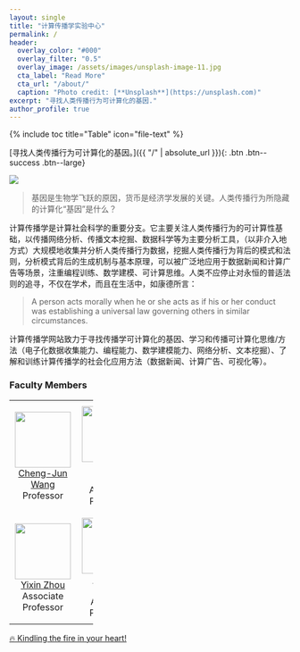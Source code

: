 ```yaml
---
layout: single
title: "计算传播学实验中心"
permalink: /
header:
  overlay_color: "#000"
  overlay_filter: "0.5"
  overlay_image: /assets/images/unsplash-image-11.jpg
  cta_label: "Read More"
  cta_url: "/about/"
  caption: "Photo credit: [**Unsplash**](https://unsplash.com)"
excerpt: "寻找人类传播行为可计算化的基因."
author_profile: true
---
```


{% include toc title="Table" icon="file-text" %}


[寻找人类传播行为可计算化的基因。]({{ "/" | absolute_url }}){: .btn .btn--success .btn--large}



![](https://computational-communication.com/assets/CCC.png)


> 基因是生物学飞跃的原因，货币是经济学发展的关键。人类传播行为所隐藏的计算化“基因”是什么？

计算传播学是计算社会科学的重要分支。它主要关注人类传播行为的可计算性基础，以传播网络分析、传播文本挖掘、数据科学等为主要分析工具，（以非介入地方式）大规模地收集并分析人类传播行为数据，挖掘人类传播行为背后的模式和法则，分析模式背后的生成机制与基本原理，可以被广泛地应用于数据新闻和计算广告等场景，注重编程训练、数学建模、可计算思维。人类不应停止对永恒的普适法则的追寻，不仅在学术，而且在生活中，如康德所言：

> A person acts morally when he or she acts as if his or her conduct was establishing a universal law governing others in similar circumstances.

计算传播学网站致力于寻找传播学可计算化的基因、学习和传播可计算化思维/方法（电子化数据收集能力、编程能力、数学建模能力、网络分析、文本挖掘）、了解和训练计算传播学的社会化应用方法（数据新闻、计算广告、可视化等）。

### Faculty Members

<table style="table-layout: auto; width: 150px">
  <tr>
    <td style="text-align: center; vertical-align: middle; padding:10px">
        <div>
            <img src="https://chengjun.github.io/authors/admin/avatar_hucdc0c36df1d51621c381efb87a23e0c7_43703_270x270_fill_q75_lanczos_center.jpg" width = 100px height = 100px><br>
            <a href="http://chengjunwang.com/">Cheng-Jun Wang</a><br>
            Professor
        </div>
    </td>
    <td style="text-align: center; vertical-align: middle; padding:10px">
        <div>
            <img src="https://kekeshang.github.io/assets/images/-96x116.jpeg" width = 100px height = 100px><br>
            <a href="https://kekeshang.github.io/">Ke-Ke Shang</a><br>
            Associate Professor
        </div>
    </td>
    <td style="text-align: center; vertical-align: middle; padding:10px">
        <div>
            <img src="https://scholar.googleusercontent.com/citations?view_op=view_photo&user=qscxWlUAAAAJ&citpid=2" width = 100px height = 100px><br>
            <a href="https://scholar.google.com/citations?user=qscxWlUAAAAJ&amp;hl=en">Zhihao Ma</a><br>
            Assistant Professor
        </div>
    </td>
  </tr>
  <tr>    
    <td style="text-align: center; vertical-align: middle; padding:10px">
        <div>
            <img src="https://zhouyixin.xyz/image/https%3A%2F%2Fs3-us-west-2.amazonaws.com%2Fsecure.notion-static.com%2F7ea1fe81-6cef-4dac-952c-3807fe426b98%2FIMG_1196_.jpg?table=block&id=3cb2fb58-19e4-4d51-be13-fc8b6089b258&spaceId=949b0961-e586-4e70-926a-3778ff946257&width=250&userId=&cache=v2" width = 100px height = 100px><br>
            <a href="https://zhouyixin.xyz/">Yixin Zhou</a><br>
            Associate Professor
        </div>
    </td>
    <td style="text-align: center; vertical-align: middle; padding:10px">
        <div>
            <img src="https://zhicongchen.github.io/images/czc.png" width = 100px height = 100px><br>
            <a href="https://zhicongchen.github.io/">Zhicong Chen</a><br>
            Assistant Professor
        </div>
    </td>
  </tr>
  
</table>

[🔥 Kindling the fire in your heart!](https://github.com/socrateslab/forum/edit/master/_pages/home.md)
